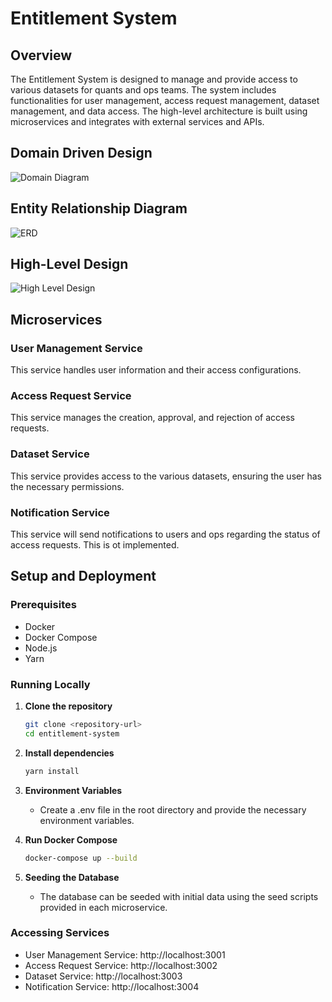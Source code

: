 # Entitlement System

## Overview

The Entitlement System is designed to manage and provide access to various datasets for quants and ops teams. The system includes functionalities for user management, access request management, dataset management, and data access. The high-level architecture is built using microservices and integrates with external services and APIs.

## Domain Driven Design

![Domain Diagram](https://github.com/aneesh-semantic-computing/entitlements-system/assets/45017458/f328e570-5732-4a52-ab8d-729f0a5ec7c7)


## Entity Relationship Diagram

![ERD](https://github.com/aneesh-semantic-computing/entitlements-system/assets/45017458/0256c745-09a6-47ae-bd41-22a0026892c5)


## High-Level Design

![High Level Design](https://github.com/aneesh-semantic-computing/entitlements-system/assets/45017458/61f178aa-4faa-49d5-a19e-75e4873bd6d2)


## Microservices

### User Management Service

This service handles user information and their access configurations.

### Access Request Service

This service manages the creation, approval, and rejection of access requests.

### Dataset Service

This service provides access to the various datasets, ensuring the user has the necessary permissions.

### Notification Service

This service will send notifications to users and ops regarding the status of access requests. This is ot implemented.

## Setup and Deployment

### Prerequisites

- Docker
- Docker Compose
- Node.js
- Yarn

### Running Locally

1.   **Clone the repository**
      ```sh
      git clone <repository-url>
      cd entitlement-system
      ```
2.   **Install dependencies**
      ```sh
      yarn install
      ```
3.    **Environment Variables**
      - Create a .env file in the root directory and provide the necessary environment variables.

4.    **Run Docker Compose**
      ```sh
      docker-compose up --build
      ```
5.    **Seeding the Database**
        - The database can be seeded with initial data using the seed scripts provided in each microservice.

### Accessing Services
-  User Management Service: http://localhost:3001
-  Access Request Service: http://localhost:3002
-  Dataset Service: http://localhost:3003
-  Notification Service: http://localhost:3004

